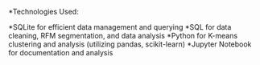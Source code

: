 *Technologies Used:

*SQLite for efficient data management and querying
*SQL for data cleaning, RFM segmentation, and data analysis
*Python for K-means clustering and analysis (utilizing pandas, scikit-learn)
*Jupyter Notebook for documentation and analysis
